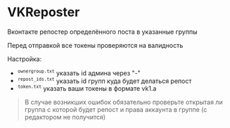 # VKReposter
Вконтакте репостер определённого поста в указанные группы

Перед отправкой все токены проверяются на валидность 

Настройка:



*   <sup>`ownergroup.txt`</sup> указать id админа через "-"
*   <sup>`repost_ids.txt`</sup> указать id групп куда будет делаться репост
*   <sup>`token.txt`</sup> указать ваши токены в формате vk1.a


>В случае возникших ошибок обязательно проверьте открытая ли группа с которой будет репост и права аккаунта в группе (с редактором не получится)
